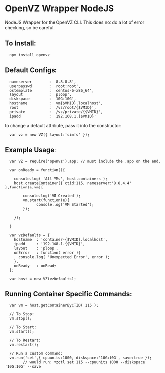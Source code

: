 OpenVZ Wrapper NodeJS
=====================

NodeJS Wrapper for the OpenVZ CLI. This does not do a lot of error checking, so be careful. 

## To Install:

      npm install openvz

## Default Configs:

      nameserver        : '8.8.8.8',
      userpasswd        : 'root:root',
      ostemplate        : 'centos-6-x86_64',
      layout            : 'ploop',
      diskspace         : '10G:10G',
      hostname          : 'vm{$VMID}.localhost',
      root              : '/vz/root/{$VMID}',
      private           : '/vz/private/{$VMID}',
      ipadd             : '192.168.1.{$VMID}'
      
to change a default attribute, pass it into the constructor:

      var vz = new VZ({ layout:'simfs' });

## Example Usage:

      var VZ = require('openvz').app; // must include the .app on the end.
      
      var onReady = function(){
      
        console.log( 'All VMs', host.containers );
        host.createContainer({ ctid:115, nameserver:'8.8.4.4' },function(e,vm){
        
            console.log('VM Created');
            vm.start(function(e){
                  console.log('VM Started');
            });
            
        });
        
      }
      
      var vzDefaults = {
        hostname  : 'container-{$VMID}.localhost',
        ipadd     : '192.168.1.{$VMID}',
        layout    : 'ploop',
        onError   : function( error ){
          console.log( 'Unexpected Error', error );
        },
        onReady   : onReady
      };
      
      var host = new VZ(vzDefaults);
      
      
## Running Container Specific Commands:

      var vm = host.getContainerByCTID( 115 );
      
      // To Stop:
      vm.stop();
      
      // To Start:
      vm.start();
      
      // To Restart:
      vm.restart();
      
      // Run a custom command:
      vm.run('set',{ cpuunits:1000, diskspace:'10G:10G', save:true });
            // would run: vzctl set 115 --cpuunits 1000 --diskspace '10G:10G' --save




